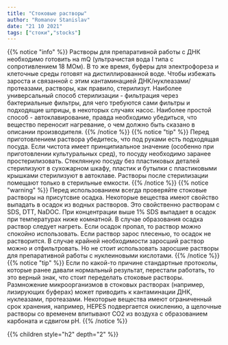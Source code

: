 ```yaml
---
title: "Стоковые растворы"
author: "Romanov Stanislav"
date: "21 10 2021"
tags: ["стоки","stocks"]
---
```


{{% notice "info" %}}
Растворы для препаративной работы с ДНК необходимо готовить на mQ (ультрачистая вода I типа с сопротивлением 18 МОм). В то же время, буферы для электрофореза и клеточные среды готовят на дистиллированной воде. Чтобы избежать зароста и связанной с этим кантаминацией ДНК/нуклеазами/протеазами, растворы, как правило, стерилизут. Наиболее универсальный способ стерилизации - фильтрация через бактериальные фильтры, для чего требуются сами фильтры и подходящие шприцы, в некоторых случаях насос. Наиболее простой способ - автоклавирование, правда необходимо убедиться, что вещество переносит нагревание, о чем должно быть сказано в описании производителя.
{{% /notice %}}
{{% notice "tip" %}}
Перед приготовлением раствора убедитесь, что под руками есть подходящая посуда. Если чистота имеет принципиальное значение (особенно при приготовлении культуральных сред), то посуду необходимо заранее простерилизовать. Стеклянную посуду без пластиковых деталей стерилизуют в сухожарном шкафу, пластик и бутылки с пластиковыми крышками стерилизуют в автоклаве. Растворы после стерилизации помещают только в стерильные емкости.
{{% /notice %}}
{{% notice "warning" %}}
Перед использованием всегда проверяйте стоковые растворы на присутсвие осадка. Некоторые вещества имеют свойство выпадать в осадок из водных растворов. Это свойственно растворам с SDS, DTT, NaDOC. При концентрации выше 1% SDS выпадает в осадок при температурах ниже комнатной. В случае образования осадка раствор следует нагреть. Если осадок пропал, то раствор можно спокойно использовать. Если раствор зарос плесенью, то осадок не растворится. В случае крайней необходимости заросший раствор можно и отфильтровать. Но не стоит использовать заросшие растворы для препаративной работы с нуклеиновыми кислотами.
{{% /notice %}}
{{% notice "tip" %}}
Если по какой-то причине стандартные протоколы, которые ранее давали нормальный результат, перестали работать, то это верный знак, что стоит переделать стоковые растворы. Размножение микроорганизмов в стоковых растворах (например, лизирующих буферах) может приводить к кантаминации ДНК, нуклеазами, протеазами. Некоторые вещества имеют ограниченный срок хранения, например, HEPES подвергается окислению, а щелочные растворы со временем впитывают CO2 из воздуха с образованием карбоната и сдвигом pH.
{{% /notice %}}

{{% children style="h2" depth="2" %}}
